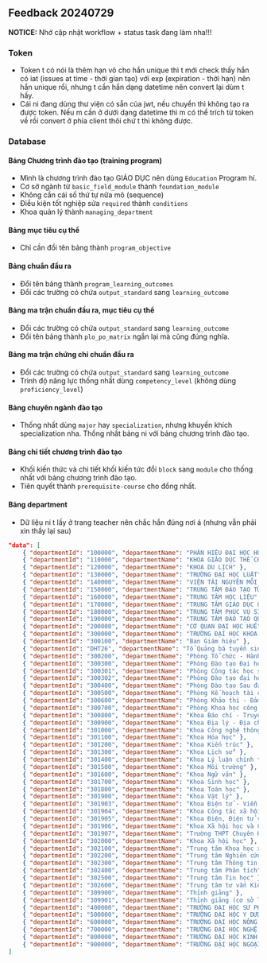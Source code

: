 ## Feedback 20240729

**NOTICE:** Nhớ cập nhật workflow + status task đang làm nha!!!

### Token
- Token t có nói là thêm hạn vô cho hắn unique thì t mới check thấy hắn có iat (issues at time - thời gian tạo) với exp (expiration - thời hạn) nên hắn unique rồi, nhưng t cần hắn dạng datetime nên convert lại dùm t hấy.
- Cái ni đang dùng thư viện có sẵn của jwt, nếu chuyển thì không tạo ra được token. Nếu m cần ở dưới dạng datetime thì m có thể trích từ token về rồi convert ở phía client thôi chứ t thì không được.

### Database
#### Bảng Chương trình đào tạo (training program)
- Mình là chương trình đào tạo GIÁO DỤC nên dùng ```Education``` Program hí.
- Cơ sở ngành từ ```basic_field_module``` thành ```foundation_module```
- Không cần cái số thứ tự nữa mô (sequence)
- Điều kiện tốt nghiệp sửa ```required``` thành ```conditions```
- Khoa quản lý thành ```managing_department```

#### Bảng mục tiêu cụ thể 
- Chỉ cần đổi tên bảng thành ```program_objective```

#### Bảng chuẩn đầu ra
- Đổi tên bảng thành ```program_learning_outcomes```
- Đổi các trường có chứa ```output_standard``` sang ```learning_outcome```

#### Bảng ma trận chuẩn đầu ra, mục tiêu cụ thể
- Đổi các trường có chứa ```output_standard``` sang ```learning_outcome```
- Đổi tên bảng thành ```plo_po_matrix``` ngắn lại mà cũng đúng nghĩa.

#### Bảng ma trận chứng chỉ chuẩn đầu ra
- Đổi các trường có chứa ```output_standard``` sang ```learning_outcome```
- Trình độ năng lực thống nhất dùng ```competency_level``` (không dùng ```proficiency_level```)

#### Bảng chuyên ngành đào tạo
- Thống nhất dùng ```major``` hay ```specialization```, nhưng khuyến khích specialization nha. Thống nhất bảng ni với bảng chương trình đào tạo.

#### Bảng chi tiết chương trình đào tạo
- Khối kiến thức và chi tiết khối kiến tức đổi ```block``` sang ```module``` cho thống nhất với bảng chương trình đào tạo.
- Tiên quyết thành ```prerequisite-course``` cho đồng nhất.

#### Bảng department

- Dữ liệu ni t lấy ở trang teacher nên chắc hắn đúng nơi á (nhưng vẫn phải xin thầy lại sau)

```json
"data": [
    { "departmentId": "100000", "departmentName": "PHÂN HIỆU ĐẠI HỌC HUẾ TẠI QUẢNG TRỊ" },
    { "departmentId": "110000", "departmentName": "KHOA GIÁO DỤC THỂ CHẤT" },
    { "departmentId": "120000", "departmentName": "KHOA DU LỊCH" },
    { "departmentId": "130000", "departmentName": "TRƯỜNG ĐẠI HỌC LUẬT" },
    { "departmentId": "140000", "departmentName": "VIỆN TÀI NGUYÊN MÔI TRƯỜNG VÀ CÔNG NGHỆ SINH HỌC" },
    { "departmentId": "150000", "departmentName": "TRUNG TÂM ĐÀO TẠO TỪ XA" },
    { "departmentId": "160000", "departmentName": "TRUNG TÂM HỌC LIỆU" },
    { "departmentId": "170000", "departmentName": "TRUNG TÂM GIÁO DỤC QUỐC PHÒNG" },
    { "departmentId": "180000", "departmentName": "TRUNG TÂM PHỤC VỤ SINH VIÊN" },
    { "departmentId": "190000", "departmentName": "TRUNG TÂM ĐÀO TẠO QUỐC TẾ" },
    { "departmentId": "200000", "departmentName": "CƠ QUAN ĐẠI HỌC HUẾ" },
    { "departmentId": "300000", "departmentName": "TRƯỜNG ĐẠI HỌC KHOA HỌC" },
    { "departmentId": "300100", "departmentName": "Ban Giám hiệu" },
    { "departmentId": "DHT26", "departmentName": "Tổ Quảng bá tuyển sinh" },
    { "departmentId": "300200", "departmentName": "Phòng Tổ chức - Hành chính" },
    { "departmentId": "300300", "departmentName": "Phòng Đào tạo Đại học" },
    { "departmentId": "300301", "departmentName": "Phòng Công tác học sinh - sinh viên" },
    { "departmentId": "300302", "departmentName": "Phòng Đào tạo đại học và Công tác sinh viên" },
    { "departmentId": "300400", "departmentName": "Phòng Đào tạo Sau đại học" },
    { "departmentId": "300500", "departmentName": "Phòng Kế hoạch tài chính - Cơ sở vật chất" },
    { "departmentId": "300600", "departmentName": "Phòng Khảo thí - Đảm bảo chất lượng Giáo dục" },
    { "departmentId": "300700", "departmentName": "Phòng Khoa học công nghệ - Hợp tác quốc tế" },
    { "departmentId": "300800", "departmentName": "Khoa Báo chí - Truyền thông" },
    { "departmentId": "300900", "departmentName": "Khoa Địa lý - Địa chất" },
    { "departmentId": "301000", "departmentName": "Khoa Công nghệ thông tin" },
    { "departmentId": "301100", "departmentName": "Khoa Hóa học" },
    { "departmentId": "301200", "departmentName": "Khoa Kiến trúc" },
    { "departmentId": "301300", "departmentName": "Khoa Lịch sử" },
    { "departmentId": "301400", "departmentName": "Khoa Lý luận chính trị" },
    { "departmentId": "301500", "departmentName": "Khoa Môi trường" },
    { "departmentId": "301600", "departmentName": "Khoa Ngữ văn" },
    { "departmentId": "301700", "departmentName": "Khoa Sinh học" },
    { "departmentId": "301800", "departmentName": "Khoa Toán học" },
    { "departmentId": "301900", "departmentName": "Khoa Vật lý" },
    { "departmentId": "301903", "departmentName": "Khoa Điện tử - Viễn thông" },
    { "departmentId": "301904", "departmentName": "Khoa Công tác xã hội" },
    { "departmentId": "301905", "departmentName": "Khoa Điện, Điện tử và Công nghệ vật liệu" },
    { "departmentId": "301906", "departmentName": "Khoa Xã hội học và Công tác xã hội" },
    { "departmentId": "301907", "departmentName": "Trường THPT Chuyên Khoa học Huế" },
    { "departmentId": "302000", "departmentName": "Khoa Xã hội học" },
    { "departmentId": "302100", "departmentName": "Trung tâm Khoa học xã hội và Nhân văn" },
    { "departmentId": "302200", "departmentName": "Trung tâm Nghiên cứu quản lý & Phát triển vùng duyên hải" },
    { "departmentId": "302300", "departmentName": "Trung tâm Thông tin - Thư viện" },
    { "departmentId": "302400", "departmentName": "Trung tâm Phân tích" },
    { "departmentId": "302500", "departmentName": "Trung tâm Tin học" },
    { "departmentId": "302600", "departmentName": "Trung tâm tư vấn Kiến trúc và Ứng dụng địa chất" },
    { "departmentId": "309900", "departmentName": "Thỉnh giảng" },
    { "departmentId": "309901", "departmentName": "Thỉnh giảng (cơ sở liên kết)" },
    { "departmentId": "400000", "departmentName": "TRƯỜNG ĐẠI HỌC SƯ PHẠM" },
    { "departmentId": "500000", "departmentName": "TRƯỜNG ĐẠI HỌC Y DƯỢC" },
    { "departmentId": "600000", "departmentName": "TRƯỜNG ĐẠI HỌC NÔNG LÂM" },
    { "departmentId": "700000", "departmentName": "TRƯỜNG ĐẠI HỌC NGHỆ THUẬT" },
    { "departmentId": "800000", "departmentName": "TRƯỜNG ĐẠI HỌC KINH TẾ" },
    { "departmentId": "900000", "departmentName": "TRƯỜNG ĐẠI HỌC NGOẠI NGỮ" }
]
```

